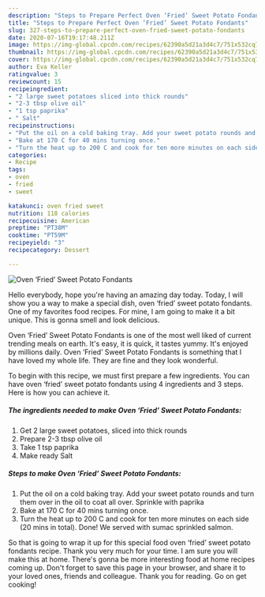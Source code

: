 ```yaml
---
description: "Steps to Prepare Perfect Oven ‘Fried’ Sweet Potato Fondants"
title: "Steps to Prepare Perfect Oven ‘Fried’ Sweet Potato Fondants"
slug: 327-steps-to-prepare-perfect-oven-fried-sweet-potato-fondants
date: 2020-07-16T19:17:48.211Z
image: https://img-global.cpcdn.com/recipes/62390a5d21a3d4c7/751x532cq70/oven-fried-sweet-potato-fondants-recipe-main-photo.jpg
thumbnail: https://img-global.cpcdn.com/recipes/62390a5d21a3d4c7/751x532cq70/oven-fried-sweet-potato-fondants-recipe-main-photo.jpg
cover: https://img-global.cpcdn.com/recipes/62390a5d21a3d4c7/751x532cq70/oven-fried-sweet-potato-fondants-recipe-main-photo.jpg
author: Eva Keller
ratingvalue: 3
reviewcount: 15
recipeingredient:
- "2 large sweet potatoes sliced into thick rounds"
- "2-3 tbsp olive oil"
- "1 tsp paprika"
- " Salt"
recipeinstructions:
- "Put the oil on a cold baking tray. Add your sweet potato rounds and turn them over in the oil to coat all over. Sprinkle with paprika"
- "Bake at 170 C for 40 mins turning once."
- "Turn the heat up to 200 C and cook for ten more minutes on each side (20 mins in total). Done! We served with sumac sprinkled salmon."
categories:
- Recipe
tags:
- oven
- fried
- sweet

katakunci: oven fried sweet 
nutrition: 118 calories
recipecuisine: American
preptime: "PT38M"
cooktime: "PT59M"
recipeyield: "3"
recipecategory: Dessert

---
```



![Oven ‘Fried’ Sweet Potato Fondants](https://img-global.cpcdn.com/recipes/62390a5d21a3d4c7/751x532cq70/oven-fried-sweet-potato-fondants-recipe-main-photo.jpg)

Hello everybody, hope you're having an amazing day today. Today, I will show you a way to make a special dish, oven ‘fried’ sweet potato fondants. One of my favorites food recipes. For mine, I am going to make it a bit unique. This is gonna smell and look delicious.



Oven ‘Fried’ Sweet Potato Fondants is one of the most well liked of current trending meals on earth. It's easy, it is quick, it tastes yummy. It's enjoyed by millions daily. Oven ‘Fried’ Sweet Potato Fondants is something that I have loved my whole life. They are fine and they look wonderful.


To begin with this recipe, we must first prepare a few ingredients. You can have oven ‘fried’ sweet potato fondants using 4 ingredients and 3 steps. Here is how you can achieve it.

<!--inarticleads1-->

##### The ingredients needed to make Oven ‘Fried’ Sweet Potato Fondants:

1. Get 2 large sweet potatoes, sliced into thick rounds
1. Prepare 2-3 tbsp olive oil
1. Take 1 tsp paprika
1. Make ready  Salt




<!--inarticleads2-->

##### Steps to make Oven ‘Fried’ Sweet Potato Fondants:

1. Put the oil on a cold baking tray. Add your sweet potato rounds and turn them over in the oil to coat all over. Sprinkle with paprika
1. Bake at 170 C for 40 mins turning once.
1. Turn the heat up to 200 C and cook for ten more minutes on each side (20 mins in total). Done! We served with sumac sprinkled salmon.




So that is going to wrap it up for this special food oven ‘fried’ sweet potato fondants recipe. Thank you very much for your time. I am sure you will make this at home. There's gonna be more interesting food at home recipes coming up. Don't forget to save this page in your browser, and share it to your loved ones, friends and colleague. Thank you for reading. Go on get cooking!
